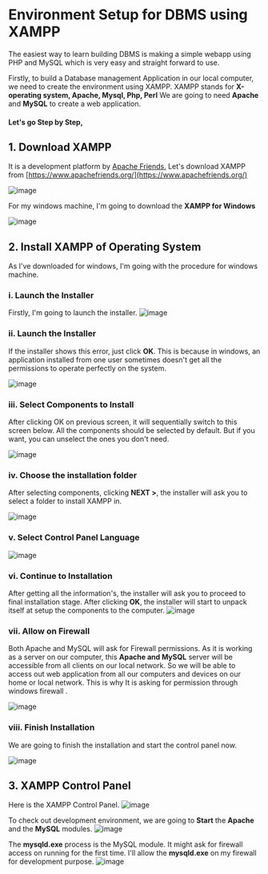 










# Environment Setup for DBMS using XAMPP

The easiest way to learn building DBMS is making a simple webapp using PHP and MySQL which is very easy and straight forward to use.

Firstly, to build a Database management Application in our local computer, we need to create the environment using XAMPP.
XAMPP stands for **X-operating system, Apache, Mysql, Php, Perl**
We are going to need **Apache** and **MySQL** to create a web application.

#### Let's go Step by Step,

## 1. Download XAMPP 

It is a development platform by [Apache Friends.](https://www.apachefriends.org/) 
Let's download XAMPP from [https://www.apachefriends.org/](https://www.apachefriends.org/)

![image](https://user-images.githubusercontent.com/19222272/216757300-278e3604-9ec2-48ad-ad0d-897c42dd8908.png)

For my windows machine, I'm going to download the **XAMPP for Windows** 

![image](https://user-images.githubusercontent.com/19222272/216757484-7cbaa71d-3e87-4ef9-ac71-702811d5efbb.png)



## 2. Install XAMPP of Operating System
As I've downloaded for windows, I'm going with the procedure for windows machine.
### i. Launch the Installer
Firstly, I'm going to launch the installer. 
![image](https://user-images.githubusercontent.com/19222272/216757707-e01569a6-91b9-4509-8654-a5f72fceaaab.png)


### ii. Launch the Installer
If the installer shows this error, just click **OK**. This is because in windows, an application installed from one user sometimes doesn't get all the permissions to operate perfectly on the system. 

![image](https://user-images.githubusercontent.com/19222272/216757918-615c916d-f979-43ab-a9a9-0de79633d863.png)

### iii. Select Components to Install
After clicking OK on previous screen, it will sequentially switch to this screen below. All the components should be selected by default. But if you want, you can unselect the ones you don't need.

![image](https://user-images.githubusercontent.com/19222272/216758190-3f67515f-2252-4b03-964d-a47f828fda9f.png)

### iv. Choose the installation folder
After selecting components, clicking **NEXT >**, the installer will ask you to select a folder to install XAMPP in.   

![image](https://user-images.githubusercontent.com/19222272/216758603-d4f010db-bfaf-4bf4-8136-f87f736e632b.png)

### v. Select Control Panel Language
![image](https://user-images.githubusercontent.com/19222272/216758700-c1d27199-64d2-4bc2-9356-3f448fb956f4.png)

### vi. Continue to Installation
After getting all the information's, the installer will ask you to proceed to final installation stage. After clicking **OK**, the installer will start to unpack itself at setup the components to the computer. 
![image](https://user-images.githubusercontent.com/19222272/216758754-59e19c3a-0d59-4055-8be0-9d915aff7857.png)


### vii. Allow on Firewall

Both Apache and MySQL will ask for Firewall permissions. As it is working as a server on our computer, this **Apache and MySQL** server will be accessible from all clients on our local network. So we will be able to access out web application from all our computers and devices on our home or local network. 
This is why It is asking for permission through windows firewall .

![image](https://user-images.githubusercontent.com/19222272/216759019-ad9c1762-77b6-4fe5-a8b2-df95a61f93fa.png)

### viii. Finish Installation
We are going to finish the installation and start the control panel now.

![image](https://user-images.githubusercontent.com/19222272/216759173-e514d089-2053-4264-aa39-c7bd6abb7ac7.png)



## 3. XAMPP Control Panel
Here is the XAMPP Control Panel. 
![image](https://user-images.githubusercontent.com/19222272/216759230-9349b4d7-0bc9-4678-b42f-d209d5c5f6af.png)

To check out development environment, we are going to **Start** the **Apache** and the **MySQL** modules.
![image](https://user-images.githubusercontent.com/19222272/216759315-c020fc3e-5dc5-4f30-a79d-5ba0476ddcec.png)

The **mysqld.exe** process is the MySQL module. It might ask for firewall access on running for the first time. I'll allow the **mysqld.exe** on my firewall for development purpose.
![image](https://user-images.githubusercontent.com/19222272/216759385-ee476fa1-4106-4227-8ca5-c573090b46a1.png)


